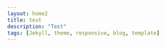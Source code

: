 ```yaml
---
layout: home2
title: test
description: "Test"
tags: [Jekyll, theme, responsive, blog, template]
---
```

